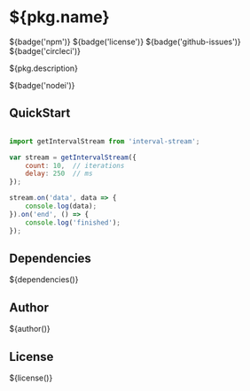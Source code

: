 # ${pkg.name}

${badge('npm')} ${badge('license')} ${badge('github-issues')} ${badge('circleci')}

${pkg.description}

${badge('nodei')}

## QuickStart


```js

import getIntervalStream from 'interval-stream';

var stream = getIntervalStream({
    count: 10,  // iterations
    delay: 250  // ms
});

stream.on('data', data => {
    console.log(data);
}).on('end', () => {
    console.log('finished');
});
```

## Dependencies

${dependencies()}

## Author

${author()}

## License

${license()}

